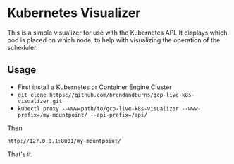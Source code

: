 # Kubernetes Visualizer

This is a simple visualizer for use with the Kubernetes API.
It displays which pod is placed on which node, to help with visualizing the operation of the scheduler.

## Usage

* First install a Kubernetes or Container Engine Cluster
* ```git clone https://github.com/brendandburns/gcp-live-k8s-visualizer.git```
* ```kubectl proxy --www=path/to/gcp-live-k8s-visualizer --www-prefix=/my-mountpoint/ --api-prefix=/api/```

Then

    http://127.0.0.1:8001/my-mountpoint/

That's it.